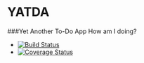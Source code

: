 # YATDA
###Yet Another To-Do App
How am I doing?
* [![Build Status](https://travis-ci.org/bhishp/YATDA.svg?branch=master)](https://travis-ci.org/bhishp/YATDA)
* [![Coverage Status](https://coveralls.io/repos/bhishp/YATDA/badge.svg?branch=istanbul&service=github)](https://coveralls.io/github/bhishp/YATDA?branch=istanbul)
